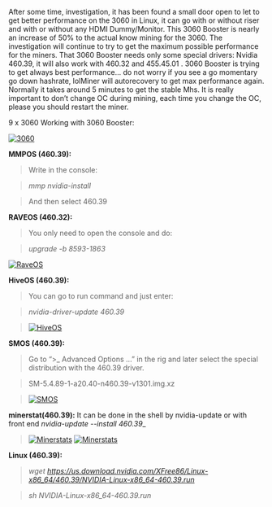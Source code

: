 After some time, investigation, it has been found a small door open to let to get better performance on the 3060 in Linux, it can go with or without riser and with or without any HDMI Dummy/Monitor. 
This 3060 Booster is nearly an increase of 50% to the actual know mining for the 3060. The investigation will continue to try to get the maximum possible performance for the miners. That 3060 Booster needs only some special drivers: Nvidia 460.39, it will also work with 460.32 and 455.45.01 . 
3060 Booster is trying to get always best performance... do not worry if you see a go momentary go down hashrate, lolMiner will autorecovery to get max performance again. Normally it takes around 5 minutes to get the stable Mhs.
It is really important to don’t change OC during mining, each time you change the OC, please you should restart the miner. 

9 x 3060 Working with 3060 Booster:

<a href="https://ibb.co/RpnGMP1"><img src="https://i.ibb.co/RpnGMP1/3060.jpg" alt="3060" border="0"></a>


**MMPOS (460.39):**
>  Write in the console:  

> _mmp nvidia-install_

> And then select 460.39

**RAVEOS (460.32):**
> You only need to open the console and do: 

> _upgrade -b 8593-1863_

<a href="=https://ibb.co/FB4gG8k"><img src="https://i.ibb.co/YtBpvf4/RaveOS.jpg" alt="RaveOS" border="0"></a>

**HiveOS (460.39):**
> You can go to run command and just enter:

> _nvidia-driver-update 460.39_

> <a href="https://ibb.co/QkkFF15"><img src="https://i.ibb.co/9hh99CM/hiveOS.jpg" alt="HiveOS" border="0"></a>

**SMOS (460.39):**

>Go to “>_ Advanced Options …” in the rig and later select the special distribution with the 460.39 driver.

>SM-5.4.89-1-a20.40-n460.39-v1301.img.xz

> <a href="https://ibb.co/ZGsCB14"><img src="https://i.ibb.co/ZGsCB14/SMOS.jpg" alt="SMOS" border="0"></a>

**minerstat(460.39):**
It can be done in the shell by nvidia-update or with front end _nvidia-update --install 460.39__
> <a href="https://ibb.co/F4hX465"><img src="https://i.ibb.co/N2Fr2x9/minerstats.jpg" alt="Minerstats" border="0"></a>
> <a href="https://ibb.co/mJKb3Wr"><img src="https://i.ibb.co/4WLKHrw/minerstats2.jpg" alt="Minerstats" border="0"></a>

**Linux (460.39):**

> _wget https://us.download.nvidia.com/XFree86/Linux-x86_64/460.39/NVIDIA-Linux-x86_64-460.39.run_

> _sh NVIDIA-Linux-x86_64-460.39.run_
